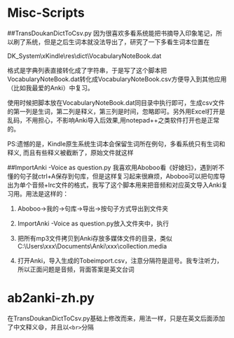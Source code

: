 # Misc-Scripts

##TransDoukanDictToCsv.py
因为很喜欢多看系统能把书摘导入印象笔记，所以刷了系统，但是之后生词本就没法导出了，研究了一下多看生词本位置在

DK_System\xKindle\res\dict\VocabularyNoteBook.dat

格式是字典列表直接转化成了字符串，于是写了这个脚本把VocabularyNoteBook.dat转化成VocabularyNoteBook.csv方便导入到其他应用（比如我最爱的Anki）中复习。

使用时候把脚本放在VocabularyNoteBook.dat同目录中执行即可，生成csv文件的第一列是生词，第二列是释义，第三列是时间，忽略即可。另外用Excel打开是乱码，不用担心，不影响Anki导入后效果,用notepad++之类软件打开也是正常的。

PS:遗憾的是，Kindle原生系统生词本会保留生词所在例句，多看系统只有生词和释义, 而且有些释义被截断了，原始文件就这样

##ImportAnki -Voice as question.py
我喜欢用Aboboo看《好媳妇》，遇到听不懂的句子就ctrl+A保存到句库，但是这样复习起来很麻烦，Aboboo可以把句库导出为单个音频+lrc文件的格式，我写了这个脚本用来把音频和对应英文导入Anki复习用。用法是这样的：

1. Aboboo->我的->句库->导出->按句子方式导出到文件夹

2. ImportAnki -Voice as question.py放入文件夹中，执行

3. 把所有mp3文件拷贝到Anki存放多媒体文件的目录，类似C:\Users\xxx\Documents\Anki\xxx\collection.media

4. 打开Anki，导入生成的Tobeimport.csv，注意分隔符是逗号。我专注听力，所以正面问题是音频，背面答案是英文台词

# ab2anki-zh.py
在TransDoukanDictToCsv.py基础上修改而来，用法一样，只是在英文后面添加了中文释义:smile:，并且以```<br>```分隔